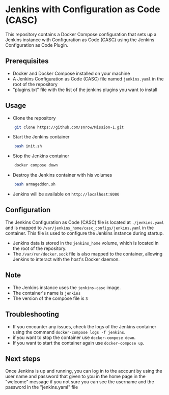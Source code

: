 # Jenkins with Configuration as Code (CASC) 

This repository contains a Docker Compose configuration that sets up a Jenkins instance with Configuration as Code (CASC) using the Jenkins Configuration as Code Plugin.

## Prerequisites
- Docker and Docker Compose installed on your machine
- A Jenkins Configuration as Code (CASC) file named `jenkins.yaml` in the root of the repository
- "plugins.txt" file with the list of the jenkins plugins you want to install

## Usage

- Clone the repository
```bash
    git clone https://github.com/snrow/Mission-1.git
```

- Start the Jenkins container
```bash
    bash init.sh
```

- Stop the Jenkins container
```bash 
    docker compose down
```

- Destroy the Jenkins container with his volumes
```bash
    bash armageddon.sh
```



- Jenkins will be available on `http://localhost:8080` 

## Configuration

The Jenkins Configuration as Code (CASC) file is located at `./jenkins.yaml` and is mapped to `/var/jenkins_home/casc_configs/jenkins.yaml` in the container. This file is used to configure the Jenkins instance during startup.

- Jenkins data is stored in the `jenkins_home` volume, which is located in the root of the repository.
- The `/var/run/docker.sock` file is also mapped to the container, allowing Jenkins to interact with the host's Docker daemon.

## Note
- The Jenkins instance uses the `jenkins-casc` image.
- The container's name is `jenkins`
- The version of the compose file is `3`

## Troubleshooting
- If you encounter any issues, check the logs of the Jenkins container using the command `docker-compose logs -f jenkins`.
- if you want to stop the container use `docker-compose down`.
- If you want to start the container again use `docker-compose up`.

## Next steps
Once Jenkins is up and running, you can log in to the account by using the user name and password that given to you in the home page in the "welcome" message if you not sure you can see the username and the password in the "jenkins.yaml" file
